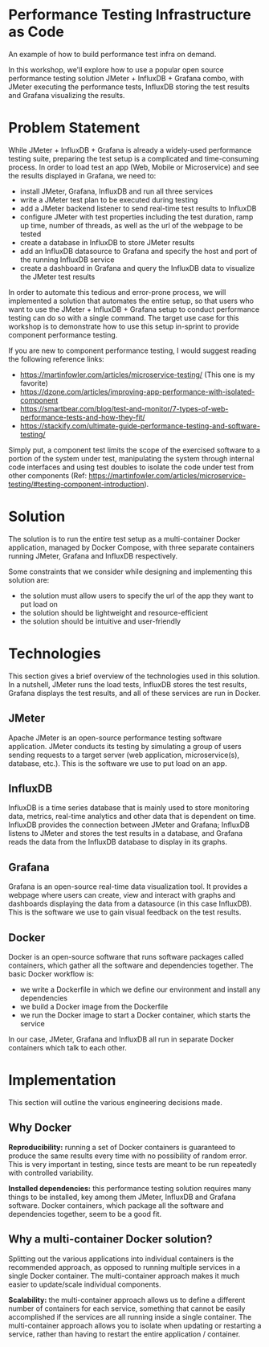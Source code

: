 # Performance Testing Infrastructure as Code
An example of how to build performance test infra on demand.

In this workshop, we'll explore how to use a popular open source performance testing solution JMeter + InfluxDB + Grafana combo, with JMeter executing the performance tests, InfluxDB storing the test results and Grafana visualizing the results.

# Problem Statement
While JMeter + InfluxDB + Grafana is already a widely-used performance testing suite, preparing the test setup is a complicated and time-consuming process. In order to load test an app (Web, Mobile or Microservice) and see the results displayed in Grafana, we need to:

- install JMeter, Grafana, InfluxDB and run all three services
- write a JMeter test plan to be executed during testing
- add a JMeter backend listener to send real-time test results to InfluxDB
- configure JMeter with test properties including the test duration, ramp up time, number of threads, as well as the url of the webpage to be tested
- create a database in InfluxDB to store JMeter results
- add an InfluxDB datasource to Grafana and specify the host and port of the running InfluxDB service
- create a dashboard in Grafana and query the InfluxDB data to visualize the JMeter test results

In order to automate this tedious and error-prone process, we will implemented a solution that automates the entire setup, so that users who want to use the JMeter + InfluxDB + Grafana setup to conduct performance testing can do so with a single command.  The target use case for this workshop is to demonstrate how to use this setup in-sprint to provide component performance testing.

If you are new to component performance testing, I would suggest reading the following reference links:

- https://martinfowler.com/articles/microservice-testing/ (This one is my favorite)
- https://dzone.com/articles/improving-app-performance-with-isolated-component
- https://smartbear.com/blog/test-and-monitor/7-types-of-web-performance-tests-and-how-they-fit/
- https://stackify.com/ultimate-guide-performance-testing-and-software-testing/

Simply put, a component test limits the scope of the exercised software to a portion of the system under test, manipulating the system through internal code interfaces and using test doubles to isolate the code under test from other components (Ref: https://martinfowler.com/articles/microservice-testing/#testing-component-introduction).

# Solution
The solution is to run the entire test setup as a multi-container Docker application, managed by Docker Compose, with three separate containers running JMeter, Grafana and InfluxDB respectively.

Some constraints that we consider while designing and implementing this solution are:
- the solution must allow users to specify the url of the app they want to put load on
- the solution should be lightweight and resource-efficient
- the solution should be intuitive and user-friendly

# Technologies

This section gives a brief overview of the technologies used in this solution. In a nutshell, JMeter runs the load tests, InfluxDB stores the test results, Grafana displays the test results, and all of these services are run in Docker.

## JMeter
Apache JMeter is an open-source performance testing software application. JMeter conducts its testing by simulating a group of users sending requests to a target server (web application, microservice(s), database, etc.). This is the software we use to put load on an app.

## InfluxDB
InfluxDB is a time series database that is mainly used to store monitoring data, metrics, real-time analytics and other data that is dependent on time. InfluxDB provides the connection between JMeter and Grafana; InfluxDB listens to JMeter and stores the test results in a database, and Grafana reads the data from the InfluxDB database to display in its graphs.

## Grafana
Grafana is an open-source real-time data visualization tool. It provides a webpage where users can create, view and interact with graphs and dashboards displaying the data from a datasource (in this case InfluxDB). This is the software we use to gain visual feedback on the test results.

## Docker
Docker is an open-source software that runs software packages called containers, which gather all the software and dependencies together. The basic Docker workflow is:
- we write a Dockerfile in which we define our environment and install any dependencies
- we build a Docker image from the Dockerfile
- we run the Docker image to start a Docker container, which starts the service

In our case, JMeter, Grafana and InfluxDB all run in separate Docker containers which talk to each other.

# Implementation
This section will outline the various engineering decisions made.

## Why Docker

**Reproducibility:** running a set of Docker containers is guaranteed to produce the same results every time with no possibility of random error. This is very important in testing, since tests are meant to be run repeatedly with controlled variability.

**Installed dependencies:** this performance testing solution requires many things to be installed, key among them JMeter, InfluxDB and Grafana software. Docker containers, which package all the software and dependencies together, seem to be a good fit.

## Why a multi-container Docker solution?
Splitting out the various applications into individual containers is the recommended approach, as opposed to running multiple services in a single Docker container.  The multi-container approach makes it much easier to update/scale individual components.

**Scalability:** the multi-container approach allows us to define a different number of containers for each service, something that cannot be easily accomplished if the services are all running inside a single container.  The multi-container approach allows you to isolate when updating or restarting a service, rather than having to restart the entire application / container.

